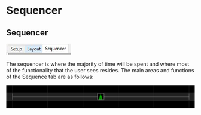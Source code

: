 # Sequencer

## Sequencer

![](../../.gitbook/assets/sequencer-tab.JPG)

The sequencer is where the majority of time will be spent and where most of the functionality that the user sees resides. The main areas and functions of the Sequence tab are as follows:

![](../../.gitbook/assets/image%20%28220%29.png)

